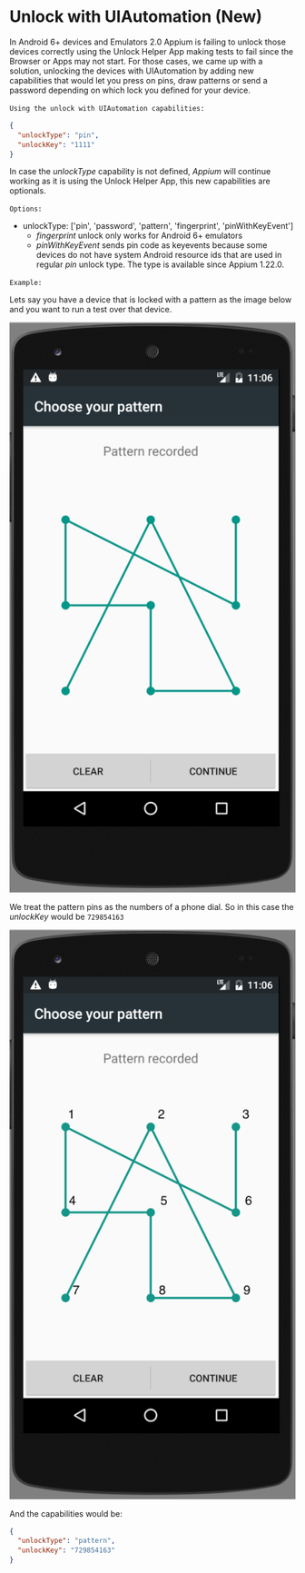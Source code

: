 # Unlock with UIAutomation (New)
In Android 6+ devices and Emulators 2.0 Appium is failing to unlock those devices correctly
using the Unlock Helper App making tests to fail since the Browser or Apps may not start.
For those cases, we came up with a solution, unlocking the devices with UIAutomation by
adding new capabilities that would let you press on pins, draw patterns or send a password
depending on which lock you defined for your device.

`Using the unlock with UIAutomation capabilities:`
```json
{
  "unlockType": "pin",
  "unlockKey": "1111"
}
```
In case the *unlockType*  capability is not defined, *Appium* will continue working as it is using the Unlock Helper App, this new capabilities are optionals.

`Options:`
* unlockType: ['pin', 'password', 'pattern', 'fingerprint', 'pinWithKeyEvent']
    * _fingerprint_ unlock only works for Android 6+ emulators
    * _pinWithKeyEvent_ sends pin code as keyevents because some devices do not have system Android resource ids that are used in regular _pin_ unlock type. The type is available since Appium 1.22.0.


`Example:`

Lets say you have a device that is locked with a pattern  as the image below and you want to run a test over that device.

<img src="https://github.com/appium/appium-android-driver/raw/master/docs/screen1.png" />

We treat the pattern pins as the numbers of a phone dial. So in this case the *unlockKey* would be `729854163`

<img src="https://github.com/appium/appium-android-driver/raw/master/docs/screen2.png" />

And the capabilities would be:
```json
{
  "unlockType": "pattern",
  "unlockKey": "729854163"
}
```
